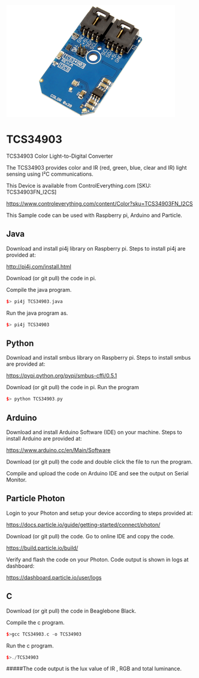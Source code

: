 [![TCS34903](TCS34903_I2CS.png)](https://www.controleverything.com/content/Color?sku=TCS34903FN_I2CS)
# TCS34903
TCS34903 Color Light-to-Digital Converter  

The TCS34903 provides color and IR (red, green, blue, clear and IR) light sensing using I²C communications.

This Device is available from ControlEverything.com [SKU: TCS34903FN_I2CS]

https://www.controleverything.com/content/Color?sku=TCS34903FN_I2CS

This Sample code can be used with Raspberry pi, Arduino and Particle.

## Java 
Download and install pi4j library on Raspberry pi. Steps to install pi4j are provided at:

http://pi4j.com/install.html

Download (or git pull) the code in pi.

Compile the java program.
```cpp
$> pi4j TCS34903.java
```

Run the java program as.
```cpp
$> pi4j TCS34903
```

## Python 
Download and install smbus library on Raspberry pi. Steps to install smbus are provided at:

https://pypi.python.org/pypi/smbus-cffi/0.5.1

Download (or git pull) the code in pi. Run the program

```cpp
$> python TCS34903.py
```
## Arduino
Download and install Arduino Software (IDE) on your machine. Steps to install Arduino are provided at:
 
https://www.arduino.cc/en/Main/Software
 
Download (or git pull) the code and double click the file to run the program.
 
Compile and upload the code on Arduino IDE and see the output on Serial Monitor.
 
 
## Particle Photon
Login to your Photon and setup your device according to steps provided at:
 
https://docs.particle.io/guide/getting-started/connect/photon/
 
Download (or git pull) the code. Go to online IDE and copy the code.
 
https://build.particle.io/build/
 
Verify and flash the code on your Photon. Code output is shown in logs at dashboard:
 
https://dashboard.particle.io/user/logs


## C

Download (or git pull) the code in Beaglebone Black.

Compile the c program.
```cpp
$>gcc TCS34903.c -o TCS34903
```
Run the c program.
```cpp
$>./TCS34903
```
#####The code output is the lux value of IR , RGB  and total luminance.


